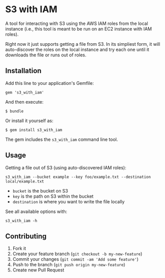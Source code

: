 # S3 with IAM

A tool for interacting with S3 using the AWS IAM roles from the local instance (i.e., this tool is meant to be run on an EC2 instance with IAM roles).

Right now it just supports getting a file from S3. In its simpliest form, it will auto-discover the roles on the local instance and try each one until it downloads the file or runs out of roles.

## Installation

Add this line to your application's Gemfile:

    gem 's3_with_iam'

And then execute:

    $ bundle

Or install it yourself as:

    $ gem install s3_with_iam

The gem includes the `s3_with_iam` command line tool.

## Usage

Getting a file out of S3 (using auto-discovered IAM roles):

    s3_with_iam --bucket example --key foo/example.txt --destination local/example.txt

* `bucket` is the bucket on S3
* `key` is the path on S3 within the bucket
* `destination` is where you want to write the file locally

See all available options with:

    s3_with_iam -h

## Contributing

1. Fork it
2. Create your feature branch (`git checkout -b my-new-feature`)
3. Commit your changes (`git commit -am 'Add some feature'`)
4. Push to the branch (`git push origin my-new-feature`)
5. Create new Pull Request
